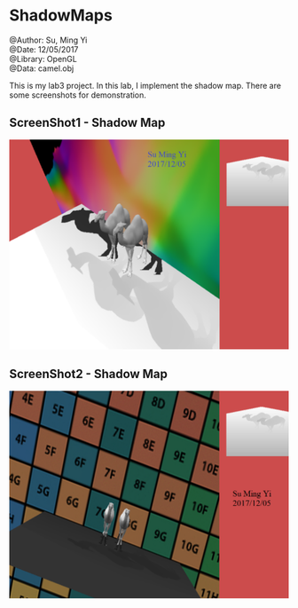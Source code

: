 # ShadowMaps
@Author: Su, Ming Yi <br />
@Date: 12/05/2017 <br />
@Library: OpenGL <br />
@Data: camel.obj <br />

This is my lab3 project. In this lab, I implement the shadow map.
There are some screenshots for demonstration.
## ScreenShot1 - Shadow Map
!["ScreenShot1"](https://github.com/bettle123/CSE_5542_lab3/blob/master/Su_lab3_result1.PNG)
## ScreenShot2 - Shadow Map
!["ScreenShot2"](https://github.com/bettle123/CSE_5542_lab3/blob/master/Su_lab3_result2.PNG)

